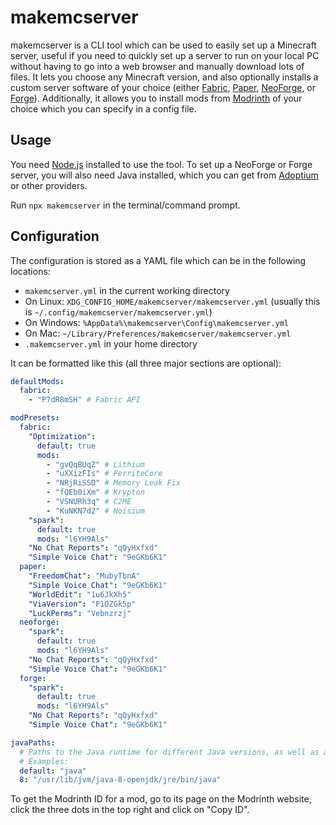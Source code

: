 # makemcserver

makemcserver is a CLI tool which can be used to easily set up a Minecraft server, useful if you need to quickly set up a server to run on your local PC without having to go into a web browser and manually download lots of files. It lets you choose any Minecraft version, and also optionally installs a custom server software of your choice (either [Fabric](https://fabricmc.net/), [Paper](https://papermc.io/), [NeoForge](https://neoforged.net/), or [Forge](https://files.minecraftforge.net/net/minecraftforge/forge/)). Additionally, it allows you to install mods from [Modrinth](https://modrinth.com/) of your choice which you can specify in a config file.

## Usage

You need [Node.js](https://nodejs.org/) installed to use the tool. To set up a NeoForge or Forge server, you will also need Java installed, which you can get from [Adoptium](https://adoptium.net/) or other providers.

Run `npx makemcserver` in the terminal/command prompt.

## Configuration

The configuration is stored as a YAML file which can be in the following locations:
* `makemcserver.yml` in the current working directory
* On Linux: `XDG_CONFIG_HOME/makemcserver/makemcserver.yml` (usually this is `~/.config/makemcserver/makemcserver.yml`)
* On Windows: `%AppData%\makemcserver\Config\makemcserver.yml`
* On Mac: `~/Library/Preferences/makemcserver/makemcserver.yml`
* `.makemcserver.yml` in your home directory

It can be formatted like this (all three major sections are optional):
```yml
defaultMods:
  fabric:
    - "P7dR8mSH" # Fabric API

modPresets:
  fabric:
    "Optimization":
      default: true
      mods:
        - "gvQqBUqZ" # Lithium
        - "uXXizFIs" # FerriteCore
        - "NRjRiSSD" # Memory Leak Fix
        - "fQEb0iXm" # Krypton
        - "VSNURh3q" # C2ME
        - "KuNKN7d2" # Noisium
    "spark":
      default: true
      mods: "l6YH9Als"
    "No Chat Reports": "qQyHxfxd"
    "Simple Voice Chat": "9eGKb6K1"
  paper:
    "FreedomChat": "MubyTbnA"
    "Simple Voice Chat": "9eGKb6K1"
    "WorldEdit": "1u6JkXh5"
    "ViaVersion": "P1OZGk5p"
    "LuckPerms": "Vebnzrzj"
  neoforge:
    "spark":
      default: true
      mods: "l6YH9Als"
    "No Chat Reports": "qQyHxfxd"
    "Simple Voice Chat": "9eGKb6K1"
  forge:
    "spark":
      default: true
      mods: "l6YH9Als"
    "No Chat Reports": "qQyHxfxd"
    "Simple Voice Chat": "9eGKb6K1"

javaPaths:
  # Paths to the Java runtime for different Java versions, as well as a fallback "default" option. makemcserver will automatically select the correct Java version from this list.
  # Examples:
  default: "java"
  8: "/usr/lib/jvm/java-8-openjdk/jre/bin/java"
```

To get the Modrinth ID for a mod, go to its page on the Modrinth website, click the three dots in the top right and click on "Copy ID".